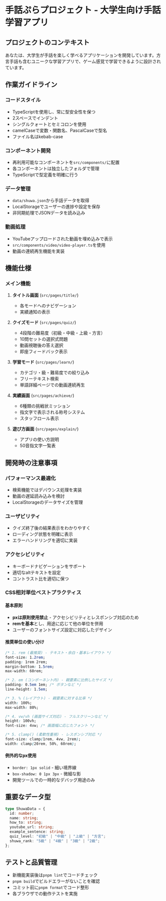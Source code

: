 # 手話ぷらプロジェクト - 大学生向け手話学習アプリ

## プロジェクトのコンテキスト

あなたは、大学生が手話を楽しく学べるアプリケーションを開発しています。方言手話も含むユニークな学習アプリで、ゲーム感覚で学習できるように設計されています。

## 作業ガイドライン

### コードスタイル

- TypeScriptを使用し、常に型安全性を保つ
- 2スペースでインデント
- シングルクォートとセミコロンを使用
- camelCaseで変数・関数名、PascalCaseで型名
- ファイル名はkebab-case

### コンポーネント開発

- 再利用可能なコンポーネントを`src/components/`に配置
- 各コンポーネントは独立したフォルダで管理
- TypeScriptで型定義を明確に行う

### データ管理

- `data/shuwa.json`から手話データを取得
- LocalStorageでユーザーの進捗や設定を保存
- 非同期処理でJSONデータを読み込み

### 動画処理

- YouTubeアップロードされた動画を埋め込みで表示
- `src/components/video/video-player.ts`を使用
- 動画の連続再生機能を実装

## 機能仕様

### メイン機能

1. **タイトル画面** (`src/pages/title/`)

   - 各モードへのナビゲーション
   - 実績通知の表示

2. **クイズモード** (`src/pages/quiz/`)

   - 4段階の難易度（初級・中級・上級・方言）
   - 10問セットの選択式問題
   - 動画視聴後の答え選択
   - 即座フィードバック表示

3. **学習モード** (`src/pages/learn/`)

   - カテゴリ・級・難易度での絞り込み
   - フリーテキスト検索
   - 単語詳細ページでの動画連続再生

4. **実績画面** (`src/pages/achieve/`)

   - 6種類の挑戦状ミッション
   - 指文字で表示される称号システム
   - スタッフロール表示

5. **遊び方画面** (`src/pages/explain/`)
   - アプリの使い方説明
   - 50音指文字一覧表

## 開発時の注意事項

### パフォーマンス最適化

- 検索機能ではデバウンス処理を実装
- 動画の遅延読み込みを検討
- LocalStorageのデータサイズを管理

### ユーザビリティ

- クイズ終了後の結果表示をわかりやすく
- ローディング状態を明確に表示
- エラーハンドリングを適切に実装

### アクセシビリティ

- キーボードナビゲーションをサポート
- 適切なaltテキストを設定
- コントラスト比を適切に保つ

### CSS相対単位ベストプラクティス

#### 基本原則

- **pxは原則使用禁止** - アクセシビリティとレスポンシブ対応のため
- **remを基本**とし、用途に応じて他の単位を併用
- ユーザーのフォントサイズ設定に対応したデザイン

#### 推奨単位の使い分け

```css
/* 1. rem (最推奨) - テキスト・余白・基本レイアウト */
font-size: 1.2rem;
padding: 1rem 2rem;
margin-bottom: 1.5rem;
max-width: 60rem;

/* 2. em (コンポーネント内) - 親要素に比例したサイズ */
padding: 0.5em 1em; /* ボタンなど */
line-height: 1.5em;

/* 3. % (レイアウト) - 親要素に対する比率 */
width: 100%;
max-width: 80%;

/* 4. vw/vh (画面サイズ対応) - フルスクリーンなど */
height: 100vh;
font-size: 4vw; /* 画面幅に応じたフォント */

/* 5. clamp() (柔軟性重視) - レスポンシブ対応 */
font-size: clamp(1rem, 4vw, 2rem);
width: clamp(20rem, 50%, 60rem);
```

#### 例外的なpx使用

- `border: 1px solid` - 細い境界線
- `box-shadow: 0 1px 3px` - 微細な影
- 開発ツールでの一時的なデバッグ用途のみ

## 重要なデータ型

```typescript
type ShuwaData = {
  id: number;
  name: string;
  how_to: string;
  youtube_url: string;
  example_sentence: string;
  quiz_level: "初級" | "中級" | "上級" | "方言";
  shuwa_rank: "5級" | "4級" | "3級" | "2級";
};
```

## テストと品質管理

- 新機能実装後は`pnpm lint`でコードチェック
- `pnpm build`でビルドエラーがないことを確認
- コミット前に`pnpm format`でコード整形
- 各ブラウザでの動作テストを実施

